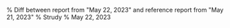 % Diff between report from "May 22, 2023" and reference report from "May 21, 2023"
% Strudy
% May 22, 2023


